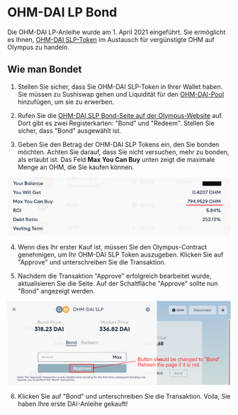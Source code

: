 # OHM-DAI LP Bond

Die OHM-DAI LP-Anleihe wurde am 1. April 2021 eingeführt. Sie ermöglicht es Ihnen, [OHM-DAI SLP-Token](https://app.gitbook.com/@olympusdao-1/s/olympusdocs/~/drafts/-MjxK-6bxi3DHyrtNitA/using-the-website/bonds/ohm-dai-lp-bond) im Austausch für vergünstigte OHM auf Olympus zu handeln.

## Wie man Bondet

1. Stellen Sie sicher, dass Sie OHM-DAI SLP-Token in Ihrer Wallet haben. Sie müssen zu Sushiswap gehen und Liquidität für den [OHM-DAI-Pool](https://app.sushi.com/add/0x6B175474E89094C44Da98b954EedeAC495271d0F/0x383518188C0C6d7730D91b2c03a03C837814a899) hinzufügen, um sie zu erwerben.

2. Rufen Sie die [OHM-DAI SLP Bond-Seite auf der Olympus-Website](https://app.olympusdao.finance/#/bonds/ohm_dai_lp) auf. Dort gibt es zwei Registerkarten: "Bond" und "Redeem". Stellen Sie sicher, dass "Bond" ausgewählt ist.

3. Geben Sie den Betrag der OHM-DAI SLP Tokens ein, den Sie bonden möchten. Achten Sie darauf, dass Sie nicht versuchen, mehr zu bonden, als erlaubt ist. Das Feld **Max You Can Buy** unten zeigt die maximale Menge an OHM, die Sie kaufen können.

![Sie k&#xF6;nnen nur bis zu einer bestimmten Menge an OHM kaufen](../../.gitbook/assets/max_you_can_buy.png)

4. Wenn dies Ihr erster Kauf ist, müssen Sie den Olympus-Contract genehmigen, um Ihr OHM-DAI SLP Token auszugeben. Klicken Sie auf "Approve" und unterschreiben Sie die Transaktion.

5. Nachdem die Transaktion "Approve" erfolgreich bearbeitet wurde, aktualisieren Sie die Seite. Auf der Schaltfläche "Approve" sollte nun "Bond" angezeigt werden.

![Aktualisieren Sie die Seite nach dem Token-Genehmigungsprozess](../../.gitbook/assets/bond_ohm_dai_refresh.png)

6. Klicken Sie auf "Bond" und unterschreiben Sie die Transaktion. Voila, Sie haben Ihre erste DAI-Anleihe gekauft!



